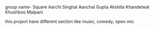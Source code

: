 group name- Square
Aarchi Singhal 
Aanchal Gupta
Akshita Khandelwal
Khushboo Malpani


this project have different section like music, comedy, open mic
